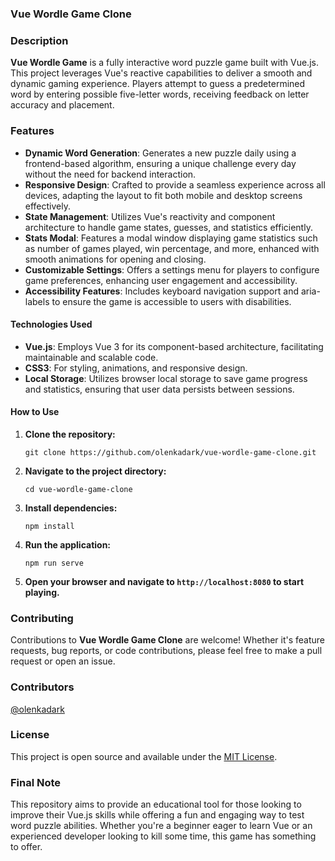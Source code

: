 ### Vue Wordle Game Clone

### Description

**Vue Wordle Game** is a fully interactive word puzzle game built with Vue.js. This project leverages Vue's reactive capabilities to deliver a smooth and dynamic gaming experience. Players attempt to guess a predetermined word by entering possible five-letter words, receiving feedback on letter accuracy and placement.

### Features
- **Dynamic Word Generation**: Generates a new puzzle daily using a frontend-based algorithm, ensuring a unique challenge every day without the need for backend interaction.
- **Responsive Design**: Crafted to provide a seamless experience across all devices, adapting the layout to fit both mobile and desktop screens effectively.
- **State Management**: Utilizes Vue's reactivity and component architecture to handle game states, guesses, and statistics efficiently.
- **Stats Modal**: Features a modal window displaying game statistics such as number of games played, win percentage, and more, enhanced with smooth animations for opening and closing.
- **Customizable Settings**: Offers a settings menu for players to configure game preferences, enhancing user engagement and accessibility.
- **Accessibility Features**: Includes keyboard navigation support and aria-labels to ensure the game is accessible to users with disabilities.

#### Technologies Used
- **Vue.js**: Employs Vue 3 for its component-based architecture, facilitating maintainable and scalable code.
- **CSS3**: For styling, animations, and responsive design.
- **Local Storage**: Utilizes browser local storage to save game progress and statistics, ensuring that user data persists between sessions.

#### How to Use
1. **Clone the repository:**
   ```
   git clone https://github.com/olenkadark/vue-wordle-game-clone.git
   ```
2. **Navigate to the project directory:**
   ```
   cd vue-wordle-game-clone
   ```
3. **Install dependencies:**
   ```
   npm install
   ```
4. **Run the application:**
   ```
   npm run serve
   ```
5. **Open your browser and navigate to `http://localhost:8080` to start playing.**

### Contributing
Contributions to **Vue Wordle Game Clone** are welcome! Whether it's feature requests, bug reports, or code contributions, please feel free to make a pull request or open an issue.

### Contributors
[@olenkadark](https://github.com/olenkadark/)

### License
This project is open source and available under the [MIT License](LICENSE).

### Final Note
This repository aims to provide an educational tool for those looking to improve their Vue.js skills while offering a fun and engaging way to test word puzzle abilities. Whether you're a beginner eager to learn Vue or an experienced developer looking to kill some time, this game has something to offer.
